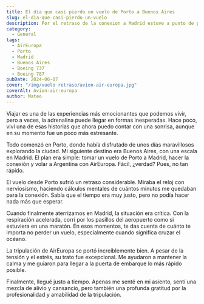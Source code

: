 ```yaml
---
title: El dia que casi pierdo un vuelo de Porto a Buenos Aires
slug: el-dia-que-casi-pierdo-un-vuelo
description: Por el retraso de la conexion a Madrid estuve a punto de perderlo.
category:
  - General 
tags:
  - AirEuropa
  - Porto
  - Madrid
  - Buenos Aires
  - Boeing 737
  - Boeing 787
pubDate: 2024-06-07
cover: "/img/vuelo retraso/avion-air-europa.jpg"
coverAlt: Avion-air-europa
author: Mateo
---
```


Viajar es una de las experiencias más emocionantes que podemos vivir, pero a veces, la adrenalina puede llegar en formas inesperadas. Hace poco, viví una de esas historias que ahora puedo contar con una sonrisa, aunque en su momento fue un poco más estresante.

Todo comenzó en Porto, donde había disfrutado de unos días maravillosos explorando la ciudad. Mi siguiente destino era Buenos Aires, con una escala en Madrid. El plan era simple: tomar un vuelo de Porto a Madrid, hacer la conexión y volar a Argentina con AirEuropa. Fácil, ¿verdad? Pues, no tan rápido.

El vuelo desde Porto sufrió un retraso considerable. Miraba el reloj con nerviosismo, haciendo cálculos mentales de cuántos minutos me quedaban para la conexión. Sabía que el tiempo era muy justo, pero no podía hacer nada más que esperar.

Cuando finalmente aterrizamos en Madrid, la situación era crítica. Con la respiración acelerada, corrí por los pasillos del aeropuerto como si estuviera en una maratón. En esos momentos, te das cuenta de cuánto te importa no perder un vuelo, especialmente cuando significa cruzar el océano.

La tripulación de AirEuropa se portó increíblemente bien. A pesar de la tensión y el estrés, su trato fue excepcional. Me ayudaron a mantener la calma y me guiaron para llegar a la puerta de embarque lo más rápido posible.

Finalmente, llegué justo a tiempo. Apenas me senté en mi asiento, sentí una mezcla de alivio y cansancio, pero también una profunda gratitud por la profesionalidad y amabilidad de la tripulación.

